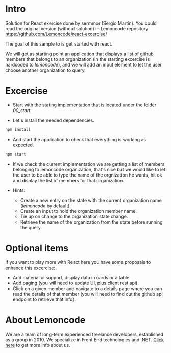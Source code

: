 # Intro

Solution for React exercise done by sermmor (Sergio Martín). You could read the original version (without solution) in Lemoncode repository https://github.com/Lemoncode/react-excercise/

The goal of this sample to is get started with react.

We will get as starting point an application that displays a list of github members that
belongs to an organization (in the starting excercise is hardcoded to _lemoncode_), and 
we will add an input element to let the user choose another organization to query.

# Excercise

- Start with the stating implementation that is located under the folder *00_start*.

- Let's install the needed dependencies.

```bash
npm install
```

- And start the application to check that everything is working as expected.

```bash
npm start
```

- If we check the current implementation we are getting a list of members belonging to lemoncode
organization, that's nice but we would like to let the user to be able to type the name of the 
orgnization he wants, hit ok and display the list of members for that organization.

- Hints:

  - Create a new entry on the state with the current organization name (_lemoncode_ by default).
  - Create an input to hold the organization member name.
  - Tie up on change to the organization state change.
  - Retrieve the name of the organization from the state before running the query.

# Optional items

If you want to play more with React here you have some proposals to enhance this excercise:

- Add material ui support, display data in cards or a table.
- Add paging (you will need to update UI, plus client rest api).
- Click on a given member and navigate to a details page where you can read the details of that member (you will need to find out the github api endpoint to retrieve that info).

# About Lemoncode

We are a team of long-term experienced freelance developers, established as a group in 2010.
We specialize in Front End technologies and .NET. [Click here](http://lemoncode.net/services/en/#en-home) to get more info about us. 

